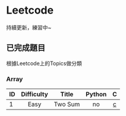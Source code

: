 # Leetcode

持續更新，練習中~

## 已完成題目

根據Leetcode上的Topics做分類

### Array
| ID   | Difficulty |                  Title                   |                  Python                  |                   C                    |                 
| ---- | :--------: | :--------------------------------------: | :--------------------------------------: | :--------------------------------------: | 
| 1   |    Easy    | Two Sum| no | [c](https://app.gitbook.com/@squid101203/s/leetcode-programming/leetcode/1.two-sum) |
